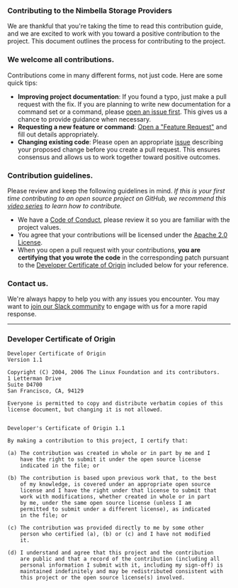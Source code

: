 ### Contributing to the Nimbella Storage Providers

We are thankful that you're taking the time to read this contribution guide, and we are excited to work with you toward a positive contribution to the project. This document outlines the process for contributing to the project.

### We welcome all contributions.

Contributions come in many different forms, not just code. Here are some quick tips:
- **Improving project documentation**: If you found a typo, just make a pull request with the fix. If you are planning to write new documentation for a command set or a command, please [open an issue first](../../issues/new/choose). This gives us a chance to provide guidance when necessary.
- **Requesting a new feature or command**: [Open a "Feature Request"](../../issues/new?template=feature_request.md) and fill out details appropriately.
- **Changing existing code**: Please open an appropriate [issue](../../issues/new/choose) describing your proposed change before you create a pull request. This ensures consensus and allows us to work together toward positive outcomes.

### Contribution guidelines.

Please review and keep the following guidelines in mind. _If this is your first time contributing to an open source project on GitHub, we recommend this [video series](https://egghead.io/courses/how-to-contribute-to-an-open-source-project-on-github) to learn how to contribute._
- We have a [Code of Conduct](CODE_OF_CONDUCT.md), please review it so you are familiar with the project values.
- You agree that your contributions will be licensed under the [Apache 2.0 License](LICENSE).
- When you open a pull request with your contributions, **you are certifying that you wrote the code** in the corresponding patch pursuant to the [Developer Certificate of Origin](#developer-certificate-of-origin) included below for your reference.

### Contact us.

We're always happy to help you with any issues you encounter. You may want to [join our Slack community](https://nimbella-community.slack.com/) to engage with us for a more rapid response.

---

### Developer Certificate of Origin

```
Developer Certificate of Origin
Version 1.1

Copyright (C) 2004, 2006 The Linux Foundation and its contributors.
1 Letterman Drive
Suite D4700
San Francisco, CA, 94129

Everyone is permitted to copy and distribute verbatim copies of this
license document, but changing it is not allowed.


Developer's Certificate of Origin 1.1

By making a contribution to this project, I certify that:

(a) The contribution was created in whole or in part by me and I
    have the right to submit it under the open source license
    indicated in the file; or

(b) The contribution is based upon previous work that, to the best
    of my knowledge, is covered under an appropriate open source
    license and I have the right under that license to submit that
    work with modifications, whether created in whole or in part
    by me, under the same open source license (unless I am
    permitted to submit under a different license), as indicated
    in the file; or

(c) The contribution was provided directly to me by some other
    person who certified (a), (b) or (c) and I have not modified
    it.

(d) I understand and agree that this project and the contribution
    are public and that a record of the contribution (including all
    personal information I submit with it, including my sign-off) is
    maintained indefinitely and may be redistributed consistent with
    this project or the open source license(s) involved.
```
